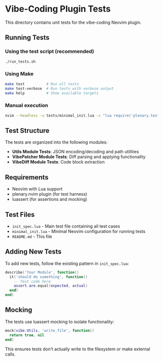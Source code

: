 # Vibe-Coding Plugin Tests

This directory contains unit tests for the vibe-coding Neovim plugin.

## Running Tests

### Using the test script (recommended)
```bash
./run_tests.sh
```

### Using Make
```bash
make test          # Run all tests
make test-verbose  # Run tests with verbose output
make help          # Show available targets
```

### Manual execution
```bash
nvim --headless -u tests/minimal_init.lua -c "lua require('plenary.test_harness').test_directory('tests')" -c "qa!"
```

## Test Structure

The tests are organized into the following modules:

- **Utils Module Tests**: JSON encoding/decoding and path utilities
- **VibePatcher Module Tests**: Diff parsing and applying functionality
- **VibeDiff Module Tests**: Code block extraction

## Requirements

- Neovim with Lua support
- plenary.nvim plugin (for test harness)
- luassert (for assertions and mocking)

## Test Files

- `init_spec.lua` - Main test file containing all test cases
- `minimal_init.lua` - Minimal Neovim configuration for running tests
- `README.md` - This file

## Adding New Tests

To add new tests, follow the existing pattern in `init_spec.lua`:

```lua
describe('Your Module', function()
  it('should do something', function()
    -- Test code here
    assert.are.equal(expected, actual)
  end)
end)
```

## Mocking

The tests use luassert mocking to isolate functionality:

```lua
mock(vibe.Utils, 'write_file', function()
  return true, nil
end)
```

This ensures tests don't actually write to the filesystem or make external calls.
